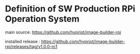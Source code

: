 # Definition of SW Production RPi Operation System

main source: https://github.com/hypriot/image-builder-rpi

installed release : https://github.com/hypriot/image-builder-rpi/releases/tag/v1.0.0-rc1

